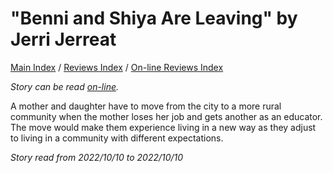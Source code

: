 # "Benni and Shiya Are Leaving" by Jerri Jerreat

[Main Index](../../../README.md) / [Reviews Index](../../README.md) / [On-line Reviews Index](../README.md)

*Story can be read [on-line](https://grist.org/fix/climate-fiction/imagine-2200-benni-and-shiya-are-leaving/).*

A mother and daughter have to move from the city to a more rural community when the mother loses her job and gets another as an educator. The move would make them experience living in a new way as they adjust to living in a community with different expectations.

*Story read from 2022/10/10 to 2022/10/10*
